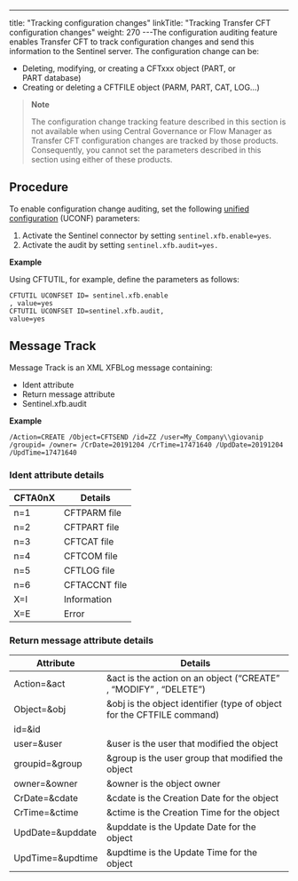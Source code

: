 ---
title: "Tracking configuration changes"
linkTitle: "Tracking Transfer CFT configuration changes"
weight: 270
---The configuration auditing feature enables Transfer CFT to track configuration changes and send this information to the Sentinel
server. The configuration change can be:

* Deleting, modifying, or creating a CFTxxx object (PART, or PART database)
* Creating or deleting
    a CFTFILE object (PARM, PART, CAT, LOG…)

> **Note**
>
> The configuration change tracking feature described in this section is not available when using Central Governance or Flow Manager as Transfer CFT configuration changes are tracked by those products. Consequently, you cannot set the parameters described in this section using either of these products.

## Procedure

To enable configuration change auditing, set the following [unified configuration](../../uconf) (UCONF) parameters:

1. Activate the Sentinel connector by setting `sentinel.xfb.enable=yes`.
1. Activate the audit by setting `sentinel.xfb.audit=yes.`

**Example**

Using CFTUTIL, for example, define the parameters as follows:

```
CFTUTIL UCONFSET ID= sentinel.xfb.enable
, value=yes
CFTUTIL UCONFSET ID=sentinel.xfb.audit,
value=yes
```

## Message Track

Message Track is an XML XFBLog message
containing:

* Ident attribute
* Return message attribute
* Sentinel.xfb.audit

****Example****

```
/Action=CREATE /Object=CFTSEND /id=ZZ /user=My_Company\\giovanip /groupid= /owner= /CrDate=20191204 /CrTime=17471640 /UpdDate=20191204 /UpdTime=17471640
```
<span id="Ident attribute"></span>

### Ident attribute details


| CFTA0nX  | Details  |
| --- | --- |
| n=1 | CFTPARM file  |
| n=2 | CFTPART file  |
| n=3 | CFTCAT file  |
| n=4 | CFTCOM file  |
| n=5 | CFTLOG file  |
| n=6 | CFTACCNT file  |
| X=I  | Information  |
| X=E  | Error  |


<span id="Return message attribute"></span>

### Return message attribute details


| Attribute  | Details  |
| --- | --- |
| Action=&amp;act  |  &amp;act is the action on an object (“CREATE” , “MODIFY” , “DELETE”)  |
| Object=&amp;obj  | &amp;obj is the object identifier (type of object for the CFTFILE command)  |
| id=&amp;id  |   |
| user=&amp;user  |  &amp;user is the user that modified the object  |
| groupid=&amp;group  | &amp;group is the user group that modified the object  |
| owner=&amp;owner  | &amp;owner is the object owner  |
| CrDate=&amp;cdate  | &amp;cdate is the Creation Date for the object  |
| CrTime=&amp;ctime  | &amp;ctime is the Creation Time for the object  |
| UpdDate=&amp;upddate  | &amp;upddate is the Update Date for the object  |
| UpdTime=&amp;updtime  | &amp;updtime is the Update Time for the object  |

